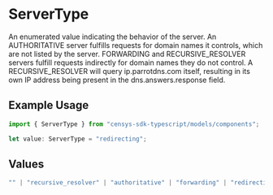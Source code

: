 # ServerType

An enumerated value indicating the behavior of the server. An AUTHORITATIVE server fulfills requests for domain names it controls, which are not listed by the server. FORWARDING and RECURSIVE_RESOLVER servers fulfill requests indirectly for domain names they do not control. A RECURSIVE_RESOLVER will query ip.parrotdns.com itself, resulting in its own IP address being present in the dns.answers.response field.

## Example Usage

```typescript
import { ServerType } from "censys-sdk-typescript/models/components";

let value: ServerType = "redirecting";
```

## Values

```typescript
"" | "recursive_resolver" | "authoritative" | "forwarding" | "redirecting"
```